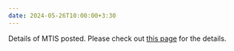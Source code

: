 ```yaml
---
date: 2024-05-26T10:00:00+3:30
---
```

Details of MTIS posted. Please check out [this page](/MOTP/MTIS) for the details. 
